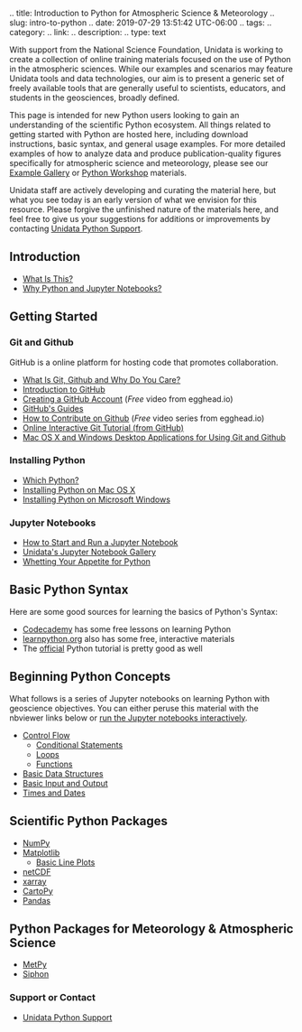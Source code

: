 .. title: Introduction to Python for Atmospheric Science & Meteorology
.. slug: intro-to-python
.. date: 2019-07-29 13:51:42 UTC-06:00
.. tags: 
.. category: 
.. link: 
.. description: 
.. type: text

With support from the National Science Foundation, Unidata is working to create
a collection of online training materials focused on the use of Python in the
atmospheric sciences. While our examples and scenarios may feature Unidata tools
and data technologies, our aim is to present a generic set of freely available
tools that are generally useful to scientists, educators, and students in the
geosciences, broadly defined.

This page is intended for new Python users looking to gain an understanding of the
scientific Python ecosystem. All things related to getting started with Python
are hosted here, including download instructions, basic syntax, and general 
usage examples. For more detailed examples of how to analyze data and produce
publication-quality figures specifically for atmospheric science and meteorology,
please see our [Example Gallery](/gallery/gallery-home) or [Python Workshop](/workshop/workshop-intro)
materials.

Unidata staff are actively developing and curating the material here, but what
you see today is an early version of what we envision for this resource. Please
forgive the unfinished nature of the materials here, and feel free to give us
your suggestions for additions or improvements by contacting
[Unidata Python Support](/python/support).

## Introduction

- [What Is This?](/python/what)
- [Why Python and Jupyter Notebooks?](/python/introduction)

## Getting Started

### Git and Github

GitHub is a online platform for hosting code that promotes collaboration.

- [What Is Git, Github and Why Do You Care?](/python/git)
- [Introduction to GitHub](https://guides.github.com/activities/hello-world/)
- [Creating a GitHub Account](https://egghead.io/lessons/javascript-introduction-to-github?series=how-to-contribute-to-an-open-source-project-on-github) (*Free* video from egghead.io)
- [GitHub's Guides](https://guides.github.com/)
- [How to Contribute on Github](https://egghead.io/series/how-to-contribute-to-an-open-source-project-on-github) (*Free* video series from egghead.io)
- [Online Interactive Git Tutorial (from GitHub)](https://try.github.io/)
- [Mac OS X and Windows Desktop Applications for Using Git and Github](https://git-scm.com/download/gui/windows)

### Installing Python

- [Which Python?](/python/choosing)
- [Installing Python on Mac OS X](/python/conda-osx)
- [Installing Python on Microsoft Windows](/python/conda-windows)

### Jupyter Notebooks

- [How to Start and Run a Jupyter Notebook](/python/notebook)
- [Unidata's Jupyter Notebook Gallery](http://unidata.github.io/notebook-gallery)
- [Whetting Your Appetite for Python](http://nbviewer.jupyter.org/github/Unidata/online-python-training/blob/master/notebooks/Whetting%20Your%20Appetite%20for%20Python.ipynb)

## Basic Python Syntax
Here are some good sources for learning the basics of Python's Syntax:

- [Codecademy](https://www.codecademy.com/learn/python) has some free lessons on learning Python
- [learnpython.org](http://www.learnpython.org/) also has some free, interactive materials
- The [official](https://docs.python.org/3.5/tutorial/index.html) Python tutorial is pretty good as well

## Beginning Python Concepts
What follows is a series of Jupyter notebooks on learning Python with geoscience objectives. You can either peruse this material with the nbviewer links below or [run the Jupyter notebooks interactively](notebook.html#how-to-run-opt-notebooks).

- [Control Flow](/python/controlflowintro)
    * [Conditional Statements](http://nbviewer.jupyter.org/github/Unidata/online-python-training/blob/master/notebooks/Conditionals.ipynb)
    * [Loops](http://nbviewer.jupyter.org/github/Unidata/online-python-training/blob/master/notebooks/Loops.ipynb)
    * [Functions](http://nbviewer.jupyter.org/github/Unidata/online-python-training/blob/master/notebooks/Functions.ipynb)
- [Basic Data Structures](http://nbviewer.jupyter.org/github/Unidata/online-python-training/blob/master/notebooks/Basic%20Data%20Structures.ipynb)
- [Basic Input and Output](http://nbviewer.jupyter.org/github/Unidata/online-python-training/blob/master/notebooks/Basic%20Input%20and%20Output.ipynb)
- [Times and Dates](http://nbviewer.jupyter.org/github/Unidata/online-python-training/blob/master/notebooks/Times%20and%20Dates.ipynb)

## Scientific Python Packages
- [NumPy](https://numpy.org)
- [Matplotlib](https://matplotlib.org)
    * [Basic Line Plots](http://nbviewer.jupyter.org/github/Unidata/online-python-training/blob/master/notebooks/Beginning%20Plots%20With%20Matplotlib.ipynb)
- [netCDF](https://unidata.github.io/netcdf4-python/netCDF4/index.html)
- [xarray](http://xarray.pydata.org/en/stable/)
- [CartoPy](https://scitools.org.uk/cartopy/docs/latest/)
- [Pandas](https://pandas.pydata.org/pandas-docs/stable/)

## Python Packages for Meteorology & Atmospheric Science
- [MetPy](https://unidata.github.io/MetPy/latest/)
- [Siphon](https://unidata.github.io/siphon/)

### Support or Contact
- [Unidata Python Support](/python/support)


